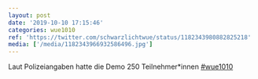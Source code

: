 ```yaml
---
layout: post
date: '2019-10-10 17:15:46'
categories: wue1010
ref: 'https://twitter.com/schwarzlichtwue/status/1182343980882825218'
media: ['/media/1182343966932586496.jpg']
---
```

Laut Polizeiangaben hatte die Demo 250 Teilnehmer\*innen [#wue1010](/t/wue1010) 